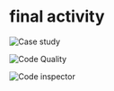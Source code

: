 # final activity

![Case study](https://user-images.githubusercontent.com/63057953/133645017-cb944747-9d83-495f-af31-ce8cc6b04eac.PNG)


 ![Code Quality](https://www.code-inspector.com/project/28877/score/svg)


![Code inspector](https://www.code-inspector.com/project/28877/status/svg)
